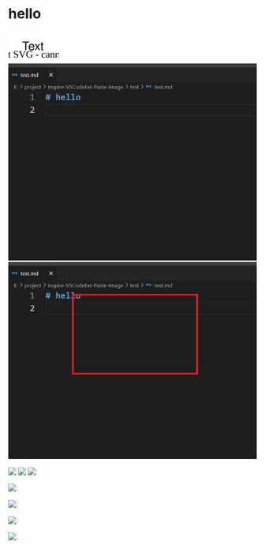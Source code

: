 # hello

![](assets/2023-09-21-12-10-47.drawio.svg)
![Alt text](assets/2023-09-21-11-25-32.png)
![](assets/test.jpg)

![](HW-01-01.drawio.svg)
![](HW-01-02.drawio.svg)
![](hello/world.png)

![](assets/2024-03-12-00-40-17.png)

![](assets/2024-04-23-14-32-47.png)

![](assets/Tue-2PM.png)

![](assets/2024-04-23-14-46-01.png)
